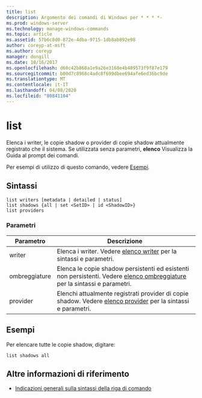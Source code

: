 ```yaml
---
title: list
description: Argomento dei comandi di Windows per * * * *-
ms.prod: windows-server
ms.technology: manage-windows-commands
ms.topic: article
ms.assetid: 57b6c8d0-872e-4dba-9715-1db8ab892e98
author: coreyp-at-msft
ms.author: coreyp
manager: dongill
ms.date: 10/16/2017
ms.openlocfilehash: d60c42b868a1e9a26e3168e4b489573f9f87e179
ms.sourcegitcommit: b00d7c8968c4adc8f699dbee694afe6ed36bc9de
ms.translationtype: MT
ms.contentlocale: it-IT
ms.lasthandoff: 04/08/2020
ms.locfileid: "80841104"
---
```

# <a name="list"></a>list



Elenca i writer, le copie shadow o provider di copie shadow attualmente registrato che il sistema. Se utilizzata senza parametri, **elenco** Visualizza la Guida al prompt dei comandi.

Per esempi di utilizzo di questo comando, vedere [Esempi](#BKMK_examples).

## <a name="syntax"></a>Sintassi

```
list writers [metadata | detailed | status]
list shadows {all | set <SetID> | id <ShadowID>}
list providers
```

### <a name="parameters"></a>Parametri

|Parametro|Descrizione|
|---------|-----------|
|writer|Elenca i writer. Vedere [elenco writer](list-writers.md) per la sintassi e parametri.|
|ombreggiature|Elenca le copie shadow persistenti ed esistenti non persistenti. Vedere [elenco ombreggiature](list-shadows.md) per la sintassi e parametri.|
|provider|Elenchi attualmente registrati provider di copie shadow. Vedere [elenco provider](list-providers.md) per la sintassi e parametri.|

## <a name="examples"></a><a name=BKMK_examples></a>Esempi

Per elencare tutte le copie shadow, digitare:
```
list shadows all
```

## <a name="additional-references"></a>Altre informazioni di riferimento

- [Indicazioni generali sulla sintassi della riga di comando](command-line-syntax-key.md)